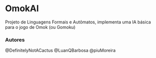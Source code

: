 # OmokAI

Projeto de Linguagens Formais e Autômatos, implementa uma IA básica para o jogo de Omok (ou Gomoku)

### Autores
@DefinitelyNotACactus
@LuanQBarbosa
@piuMoreira
